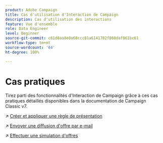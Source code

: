 ```yaml
---
product: Adobe Campaign
title: Cas d'utilisation d'Interaction de Campaign
description: Cas d'utilisation des interactions
feature: Vue d'ensemble
role: Data Engineer
level: Beginner
source-git-commit: c61d8aa8e0a68ccc81a6141782f860daf061bc61
workflow-type: tm+mt
source-wordcount: '64'
ht-degree: 100%

---
```


# Cas pratiques

Tirez parti des fonctionnalités d&#39;Interaction de Campaign grâce à ces cas pratiques détaillés disponibles dans la documentation de Campaign Classic v7.

↗️ [Créer et appliquer une règle de présentation](https://experienceleague.adobe.com/docs/campaign-classic/using/managing-offers/case-study/presentation-rules.html?lang=fr)

↗️ [Envoyer une diffusion d&#39;offre par e-mail](https://experienceleague.adobe.com/docs/campaign-classic/using/managing-offers/case-study/offers-on-an-outbound-channel.html?lang=fr)

↗️ [Effectuer une simulation d&#39;offres](https://experienceleague.adobe.com/docs/campaign-classic/using/managing-offers/case-study/offers-on-an-outbound-channel.html)
